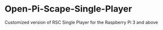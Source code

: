 # Open-Pi-Scape-Single-Player
Customized version of RSC Single Player for the Raspberry Pi 3 and above
